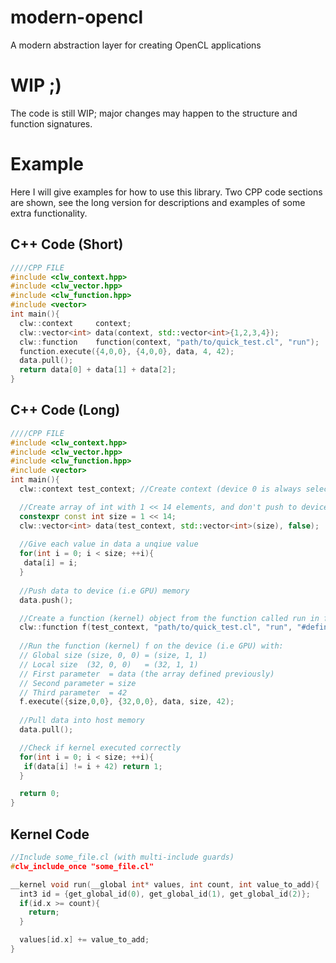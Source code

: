 # modern-opencl
A modern abstraction layer for creating OpenCL applications

# WIP ;)
The code is still WIP; major changes may happen to the structure and function signatures.

# Example
Here I will give examples for how to use this library. Two CPP code sections are shown, see the long version for descriptions and examples of some extra functionality.

## C++ Code (Short)
```C++
////CPP FILE
#include <clw_context.hpp>
#include <clw_vector.hpp>
#include <clw_function.hpp>
#include <vector>
int main(){
  clw::context     context;
  clw::vector<int> data(context, std::vector<int>{1,2,3,4});
  clw::function    function(context, "path/to/quick_test.cl", "run");
  function.execute({4,0,0}, {4,0,0}, data, 4, 42);
  data.pull();
  return data[0] + data[1] + data[2];
}
```
## C++ Code (Long)
```C++
////CPP FILE
#include <clw_context.hpp>
#include <clw_vector.hpp>
#include <clw_function.hpp>
#include <vector>
int main(){
  clw::context test_context; //Create context (device 0 is always selected for now)

  //Create array of int with 1 << 14 elements, and don't push to device (i.e GPU) memory
  constexpr const int size = 1 << 14; 
  clw::vector<int> data(test_context, std::vector<int>(size), false);
  
  //Give each value in data a unqiue value
  for(int i = 0; i < size; ++i){
   data[i] = i;
  }
  
  //Push data to device (i.e GPU) memory
  data.push();

  //Create a function (kernel) object from the function called run in file quick_test.cl
  clw::function f(test_context, "path/to/quick_test.cl", "run", "#define SOME_RANDOM_STUFF");
  
  //Run the function (kernel) f on the device (i.e GPU) with:
  // Global size (size, 0, 0) = (size, 1, 1)
  // Local size  (32, 0, 0)   = (32, 1, 1)
  // First parameter  = data (the array defined previously)
  // Second parameter = size
  // Third parameter  = 42
  f.execute({size,0,0}, {32,0,0}, data, size, 42);
  
  //Pull data into host memory
  data.pull();

  //Check if kernel executed correctly
  for(int i = 0; i < size; ++i){
   if(data[i] != i + 42) return 1;
  }

  return 0;
}
```
## Kernel Code
```C
//Include some_file.cl (with multi-include guards)
#clw_include_once "some_file.cl"

__kernel void run(__global int* values, int count, int value_to_add){
  int3 id = {get_global_id(0), get_global_id(1), get_global_id(2)};
  if(id.x >= count){
    return;
  }

  values[id.x] += value_to_add;
}
```

